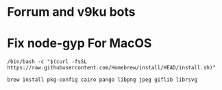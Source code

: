 # Forrum and v9ku bots

# Fix node-gyp For MacOS

```
/bin/bash -c "$(curl -fsSL https://raw.githubusercontent.com/Homebrew/install/HEAD/install.sh)"
```

```
brew install pkg-config cairo pango libpng jpeg giflib librsvg
```

